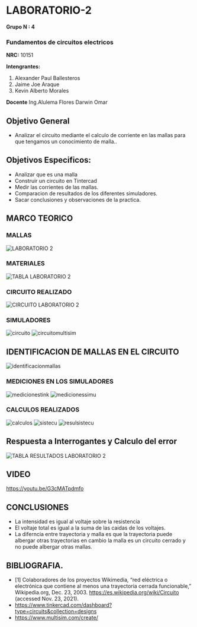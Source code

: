 # LABORATORIO-2
**Grupo N : 4**
### Fundamentos de circuitos electricos 
**NRC:** 10151



**Intengrantes:**
1. Alexander Paul Ballesteros
2.  Jaime Joe Araque
3.   Kevin Alberto Morales 


**Docente** Ing.Alulema Flores Darwin Omar 

## Objetivo General

* Analizar el circuito mediante el calculo de corriente en las mallas para que tengamos un conocimiento de malla..

## Objetivos Especificos:

* Analizar que es una malla
*  Construir un circuito en Tintercad
*  Medir las corrientes de las mallas.
*  Comparacion de resultados de los diferentes simuladores.
*  Sacar conclusiones y observaciones de la practica.

## MARCO TEORICO

### MALLAS

![LABORATORIO 2](https://user-images.githubusercontent.com/93928146/142952973-64628592-c4a8-47d7-85c7-18c1dd1f368a.PNG)


### MATERIALES


![TABLA LABORATORIO 2](https://user-images.githubusercontent.com/93928146/142962585-e6ef21f5-160c-4a52-ac8a-61ebd596e69f.PNG)


### CIRCUITO REALIZADO

![CIRCUITO LABORATORIO 2](https://user-images.githubusercontent.com/93928146/142962605-2ff1c1fd-5ca1-4e6f-b57f-815a7f86879a.PNG)

### SIMULADORES

![circuito](https://user-images.githubusercontent.com/93224166/142962494-988f267c-7a85-4fb8-9579-4199a6ab9c8e.png)
![circuitomultisim](https://user-images.githubusercontent.com/93224166/142962495-ffc5f652-acdd-47a8-a709-8a025eaa55ed.png)

## IDENTIFICACION DE MALLAS EN EL CIRCUITO

![identificacionmallas](https://user-images.githubusercontent.com/93224166/142967767-330bf7e5-180d-4995-b0ef-f6639dd46862.png)

### MEDICIONES EN LOS SIMULADORES

![medicionestink](https://user-images.githubusercontent.com/93224166/142962489-dd9aa65f-541d-4fab-a16a-c96a4814e314.png)
![medicionessimu](https://user-images.githubusercontent.com/93224166/142962496-903f0ab5-3af0-4de5-b01e-de22e2e4c596.png)

### CALCULOS REALIZADOS

![calculos](https://user-images.githubusercontent.com/93951775/142963883-9808aeed-8cb9-4628-b7d7-01b843c103a0.JPG)
![sistecu](https://user-images.githubusercontent.com/93224166/142962492-fef4bbe2-0ac0-437d-8291-9c95ea71f8b6.png)
![resulsistecu](https://user-images.githubusercontent.com/93224166/142962491-4de94686-a4cf-458d-98b1-64c1eb637f83.png)


## Respuesta a Interrogantes y Calculo del error

![TABLA RESULTADOS LABORATORIO 2](https://user-images.githubusercontent.com/93928146/142964664-ce753c09-4877-47ba-a2dd-b7e32261b765.PNG)

## VIDEO

https://youtu.be/G3cMATpdmfo

## CONCLUSIONES
* La intensidad es igual al voltaje sobre la resistencia
* El voltaje total es igual a la suma de las caidas de los voltajes.
* La diferncia entre trayectoria y malla es que la trayectoria puede albergar otras trayectorias en cambio la malla es un circuito cerrado y no puede albergar otras mallas.
## BIBLIOGRAFIA.
* [1] Colaboradores de los proyectos Wikimedia, “red eléctrica o electrónica que contiene al menos una trayectoria cerrada funcionable,” Wikipedia.org, Dec. 23, 2003. https://es.wikipedia.org/wiki/Circuito (accessed Nov. 23, 2021).
* https://www.tinkercad.com/dashboard?type=circuits&collection=designs
* https://www.multisim.com/create/





